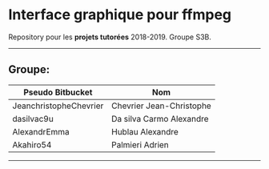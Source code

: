 # Interface graphique pour ffmpeg

Repository pour les **projets tutorées** 2018-2019.
Groupe S3B.

------------------------------------------------------------
## Groupe:

| Pseudo Bitbucket             | Nom                       |
| -----------------------------|---------------------------|
| JeanchristopheChevrier       | Chevrier Jean-Christophe  |
| dasilvac9u                   | Da silva Carmo Alexandre  |
| AlexandrEmma                 | Hublau Alexandre          |
| Akahiro54                    | Palmieri Adrien           |

------------------------------------------------------------